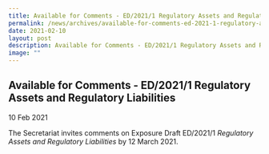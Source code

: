 ```yaml
---
title: Available for Comments - ED/2021/1 Regulatory Assets and Regulatory Liabilities
permalink: /news/archives/available-for-comments-ed-2021-1-regulatory-assets-and-regulatory-liabilities/
date: 2021-02-10
layout: post
description: Available for Comments - ED/2021/1 Regulatory Assets and Regulatory Liabilities
image: ""
---
```

Available for Comments - ED/2021/1 Regulatory Assets and Regulatory Liabilities
-------------------------------------------------------------------------------

10 Feb 2021

The Secretariat invites comments on Exposure Draft ED/2021/1 _Regulatory Assets and Regulatory Liabilities_ by 12 March 2021.